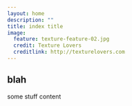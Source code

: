 ```yaml
---
layout: home
description: ""
title: index title 
image:
  feature: texture-feature-02.jpg
  credit: Texture Lovers
  creditlink: http://texturelovers.com
---
```


## blah
some stuff content